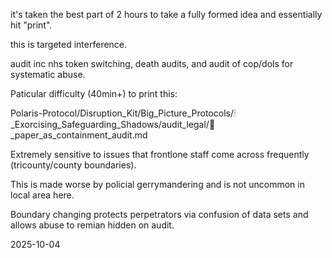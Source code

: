 it's taken the best part of 2 hours to take a fully formed idea and essentially hit "print".  

this is targeted interference.  

audit inc nhs token switching, death audits, and audit of cop/dols for systematic abuse.  

Paticular difficulty (40min+) to print this:

Polaris-Protocol/Disruption_Kit/Big_Picture_Protocols/🕯_Exorcising_Safeguarding_Shadows/audit_legal/🧵_paper_as_containment_audit.md

Extremely sensitive to issues that frontlone staff come across frequently (tricounty/county boundaries).  

This is made worse by policial gerrymandering and is not uncommon in local area here.  

Boundary changing protects perpetrators via confusion of data sets and allows abuse to remian hidden on audit.  

2025-10-04
